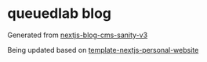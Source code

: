 # queuedlab blog

Generated from [nextjs-blog-cms-sanity-v3](https://github.com/sanity-io/nextjs-blog-cms-sanity-v3)

Being updated based on [template-nextjs-personal-website](https://github.com/sanity-io/template-nextjs-personal-website)
